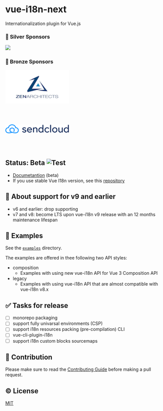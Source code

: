 # vue-i18n-next

Internationalization plugin for Vue.js

<h3>🥈 Silver Sponsors</h3>

<p>
  <a href="https://www.codeandweb.com/babeledit?utm_campaign=vue-i18n-2019-01" target="_blank">
    <img src="https://raw.githubusercontent.com/kazupon/vue-i18n/dev/vuepress/.vuepress/public/patrons/babeledit.png">
  </a>
</p>

<h3>🥉 Bronze Sponsors</h3>

<p>
  <a href="https://zenarchitects.co.jp/" target="_blank">
    <img src="https://raw.githubusercontent.com/kazupon/vue-i18n/v8.x/vuepress/.vuepress/public/patrons/zenarchitects.png" width="200px">
  </a>
</p>

<br />
<br />

<p>
  <a href="https://www.sendcloud.com/" target="_blank">
    <img src="https://raw.githubusercontent.com/kazupon/vue-i18n/v8.x/vuepress/.vuepress/public/patrons/sendcloud.png" width="200px">
  </a>
</p>

<br/>
<br/>

## Status: Beta ![Test](https://github.com/intlify/vue-i18n-next/workflows/Test/badge.svg)

- [Documetantion](https://vue-i18n-next.intlify.dev/) (beta)
- If you use stable Vue I18n version, see this [repository](https://github.com/kazupon/vue-i18n)

## :raising_hand: About support for v9 and earlier
- v6 and earlier: drop supporting
- v7 and v8: become LTS upon vue-i18n v9 release with an 12 months maintenance lifespan

## :lollipop: Examples

See the [`examples`](https://github.com/intlify/vue-i18n-next/tree/master/examples) directory.

The examples are offered in thee following two API styles:

- composition
  - Examples with using new vue-i18n API for Vue 3 Composition API
- legacy
  - Examples with using vue-i18n API that are almost compatible with vue-i18n v8.x


## :white_check_mark: Tasks for release

- [ ] monorepo packaging
- [ ] support fully univarsal environments (CSP)
- [ ] support i18n resources packing (pre-compilation) CLI
- [ ] vue-cli-plugin-i18n
- [ ] support i18n custom blocks sourcemaps

## :muscle: Contribution

Please make sure to read the [Contributing Guide](https://github.com/intlify/vue-i18n-next/blob/master/.github/CONTRIBUTING.md) before making a pull request.

## :copyright: License

[MIT](http://opensource.org/licenses/MIT)
